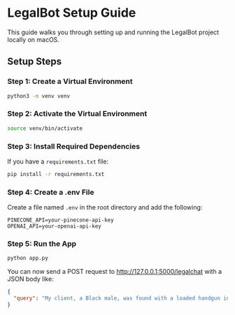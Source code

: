 # LegalBot Setup Guide

This guide walks you through setting up and running the LegalBot project locally on macOS.

## Setup Steps

### Step 1: Create a Virtual Environment

```bash
python3 -m venv venv
```

### Step 2: Activate the Virtual Environment

```bash
source venv/bin/activate
```

### Step 3: Install Required Dependencies

If you have a `requirements.txt` file:

```bash
pip install -r requirements.txt
```

### Step 4: Create a .env File

Create a file named `.env` in the root directory and add the following:

```
PINECONE_API=your-pinecone-api-key
OPENAI_API=your-openai-api-key
```

### Step 5: Run the App

```bash
python app.py
```

You can now send a POST request to http://127.0.0.1:5000/legalchat with a JSON body like:

```json
{
  "query": "My client, a Black male, was found with a loaded handgun in his car. He is a previously convicted felon, but the firearm was discovered during a traffic stop. What defense strategies have worked in similar cases, and what sentencing outcomes can I expect?"
}
```